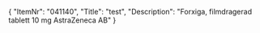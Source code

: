 {
  "ItemNr": "041140",
  "Title": "test",
  "Description": "Forxiga, filmdragerad tablett 10 mg AstraZeneca AB"
}
